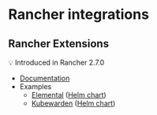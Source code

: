 # Rancher integrations

## Rancher Extensions

💡 Introduced in Rancher 2.7.0

* [Documentation](https://docs.ranchermanager.rancher.io/integrations-in-rancher/rancher-extensions)
* Examples
  * [Elemental](https://github.com/rancher/elemental-ui) ([Helm chart](https://github.com/rancher/elemental-ui/tree/main/charts/elemental))
  * [Kubewarden](https://github.com/kubewarden/ui) ([Helm chart](https://github.com/kubewarden/ui/tree/main/charts/kubewarden))
